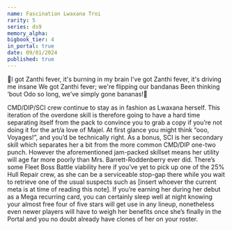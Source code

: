 ```yaml
---
name: Fascination Lwaxana Troi
rarity: 5
series: ds9
memory_alpha:
bigbook_tier: 4
in_portal: true
date: 09/01/2024
published: true
---
```


🎵I got Zanthi fever, it's burning in my brain
I've got Zanthi fever, it's driving me insane
We got Zanthi fever; we're flipping our bandanas
Been thinking ‘bout Odo so long, we’ve simply gone bananas!🎵

CMD/DIP/SCI crew continue to stay as in fashion as Lwaxana herself. This iteration of the overdone skill is therefore going to have a hard time separating itself from the pack to convince you to grab a copy if you’re not doing it for the art/a love of Majel. At first glance you might think “ooo, Voyages!”, and you’d be technically right. As a bonus, SCI is her secondary skill which separates her a bit from the more common CMD/DIP one-two punch. However the aforementioned jam-packed skillset means her utility will age far more poorly than Mrs. Barrett-Roddenberry ever did. There’s some Fleet Boss Battle viability here if you’ve yet to pick up one of the 25% Hull Repair crew, as she can be a serviceable stop-gap there while you wait to retrieve one of the usual suspects such as [insert whoever the current meta is at time of reading this note]. If you’re earning her during her debut as a Mega recurring card, you can certainly sleep well at night knowing your almost free four of five stars will get use in any lineup, nonetheless even newer players will have to weigh her benefits once she’s finally in the Portal and you no doubt already have clones of her on your roster.
